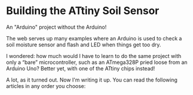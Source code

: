 # Building the ATtiny Soil Sensor
An "Arduino" project without the Arduino!

The web serves up many examples where an Arduino is used to check a soil moisture sensor and flash and LED when things get too dry. 

I wondered: how much would I have to learn to do the same project with only a &ldquo;bare&rdquo; microcontroller, such as an ATmega328P pried loose from an Arduino Uno? Better yet, with one of the ATtiny chips instead!

A lot, as it turned out. Now I'm writing it up. You can read the following articles in any order you choose:

